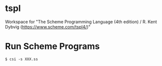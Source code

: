 # tspl

Workspace for "The Scheme Programming Language (4th edition) / R. Kent Dybvig (https://www.scheme.com/tspl4/)"  

# Run Scheme Programs

```
$ csi -s XXX.ss
```
